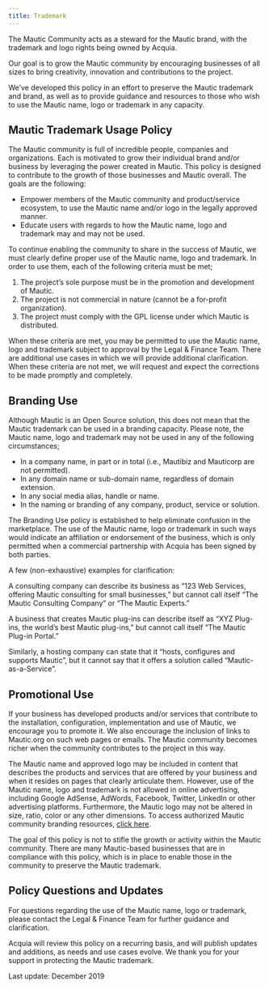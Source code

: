 ```yaml
---
title: Trademark
---
```


The Mautic Community acts as a steward for the Mautic brand, with the trademark and logo rights being owned by Acquia. 

Our goal is to grow the Mautic community by encouraging businesses of all sizes to bring creativity, innovation and contributions to the project. 

We’ve developed this policy in an effort to preserve the Mautic trademark and brand, as well as to provide guidance and resources to those who wish to use the Mautic name, logo or trademark in any capacity.

## Mautic Trademark Usage Policy
The Mautic community is full of incredible people, companies and organizations. Each is motivated to grow their individual brand and/or business by leveraging the power created in Mautic. This policy is designed to contribute to the growth of those businesses and Mautic overall. The goals are the following:

* Empower members of the Mautic community and product/service ecosystem, to use the Mautic name and/or logo in the legally approved manner.
* Educate users with regards to how the Mautic name, logo and trademark may and may not be used.

To continue enabling the community to share in the success of Mautic, we must clearly define proper use of the Mautic name, logo and trademark. In order to use them, each of the following criteria must be met;

1. The project’s sole purpose must be in the promotion and development of Mautic.
2. The project is not commercial in nature (cannot be a for-profit organization).
3. The project must comply with the GPL license under which Mautic is distributed.

When these criteria are met, you may be permitted to use the Mautic name, logo and trademark subject to approval by the Legal & Finance Team. There are additional use cases in which we will provide additional clarification. When these criteria are not met, we will request and expect the corrections to be made promptly and completely.

## Branding Use
Although Mautic is an Open Source solution, this does not mean that the Mautic trademark can be used in a branding capacity. Please note, the Mautic name, logo and trademark may not be used in any of the following circumstances;

* In a company name, in part or in total (i.e., Mautibiz and Mauticorp are not permitted).
* In any domain name or sub-domain name, regardless of domain extension.
* In any social media alias, handle or name.
* In the naming or branding of any company, product, service or solution.

The Branding Use policy is established to help eliminate confusion in the marketplace. The use of the Mautic name, logo or trademark in such ways would indicate an affiliation or endorsement of the business, which is only permitted when a commercial partnership with Acquia has been signed by both parties.

A few (non-exhaustive) examples for clarification:

A consulting company can describe its business as “123 Web Services, offering Mautic consulting for small businesses,” but cannot call itself “The Mautic Consulting Company” or “The Mautic Experts.”

A business that creates Mautic plug-ins can describe itself as “XYZ Plug-ins, the world’s best Mautic plug-ins,” but cannot call itself “The Mautic Plug-in Portal.”

Similarly, a hosting company can state that it “hosts, configures and supports Mautic”, but it cannot say that it offers a solution called “Mautic-as-a-Service”.

## Promotional Use
If your business has developed products and/or services that contribute to the installation, configuration, implementation and use of Mautic, we encourage you to promote it. We also encourage the inclusion of links to Mautic.org on such web pages or emails. The Mautic community becomes richer when the community contributes to the project in this way.

The Mautic name and approved logo may be included in content that describes the products and services that are offered by your business and when it resides on pages that clearly articulate them. However, use of the Mautic name, logo and trademark is not allowed in online advertising, including Google AdSense, AdWords, Facebook, Twitter, LinkedIn or other advertising platforms. Furthermore, the Mautic logo may not be altered in size, ratio, color or any other dimensions. To access authorized Mautic community branding resources, [click here](https://www.mautic.org/about/logos-and-graphics).

The goal of this policy is not to stifle the growth or activity within the Mautic community. There are many Mautic-based businesses that are in compliance with this policy, which is in place to enable those in the community to preserve the Mautic trademark.

## Policy Questions and Updates

For questions regarding the use of the Mautic name, logo or trademark, please contact the Legal & Finance Team for further guidance and clarification.

Acquia will review this policy on a recurring basis, and will publish updates and additions, as needs and use cases evolve. We thank you for your support in protecting the Mautic trademark.

Last update: December 2019